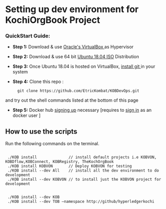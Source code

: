 # Setting up dev environment for KochiOrgBook Project

### QuickStart Guide:
* **Step 1:**
Download & use <a href="https://download.virtualbox.org/virtualbox/6.0.14/VirtualBox-6.0.14-133895-Win.exe">Oracle's VirtualBox </a> as Hypervisor

* **Step 2:**
Download & use 64 bit <a href="https://ubuntu.com/download/desktop/thank-you?version=18.04.3&architecture=amd64">Ubuntu 18.04 ISO</a> Distribution
* **Step 3:**
Once Ubuntu 18.04 is hosted on VirtualBox, <a href="https://github.com/EtricKombat/KOBDevOps/blob/master/docs/AutomatedScript.md">install git </a>  in your system

* **Step 4:**
Clone this repo :
        
        git clone https://github.com/EtricKombat/KOBDevOps.git 
        
and try out the shell commands listed at the bottom of this page

* **Step 5:**
  Docker hub <a href="https://hub.docker.com/signup">signing up</a> necessary [requires to <a href="https://id.docker.com/login/?next=%2Fid%2Foauth%2Fauthorize%2F%3Fclient_id%3D43f17c5f-9ba4-4f13-853d-9d0074e349a7%26nonce%3DeyJhbGciOiJIUzI1NiIsInR5cCI6IkpXVCJ9.eyJhdWQiOiI0M2YxN2M1Zi05YmE0LTRmMTMtODUzZC05ZDAwNzRlMzQ5YTciLCJleHAiOjE1NzM1NDEzNTAsImlhdCI6MTU3MzU0MTA1MCwicmZwIjoiQ1B0Q1VVLUNUUmsxNnhWSlN0TFlqUT09IiwidGFyZ2V0X2xpbmtfdXJpIjoiaHR0cHM6Ly9odWIuZG9ja2VyLmNvbSJ9.v07IZvFlmimZkanC1VgC-FN2K0paxjFvAMqyXEiirtk%26redirect_uri%3Dhttps%253A%252F%252Fhub.docker.com%252Fsso%252Fcallback%26response_type%3Dcode%26scope%3Dopenid%26state%3DeyJhbGciOiJIUzI1NiIsInR5cCI6IkpXVCJ9.eyJhdWQiOiI0M2YxN2M1Zi05YmE0LTRmMTMtODUzZC05ZDAwNzRlMzQ5YTciLCJleHAiOjE1NzM1NDEzNTAsImlhdCI6MTU3MzU0MTA1MCwicmZwIjoiQ1B0Q1VVLUNUUmsxNnhWSlN0TFlqUT09IiwidGFyZ2V0X2xpbmtfdXJpIjoiaHR0cHM6Ly9odWIuZG9ja2VyLmNvbSJ9.v07IZvFlmimZkanC1VgC-FN2K0paxjFvAMqyXEiirtk">sign in</a> as an docker user ]



## How to use the scripts 
Run the following commands on the terminal. 

```code

 ./KOB install              // install default projects i.e KOBVON, KOBDflow,KOBConnect, KOBRegistry, TheKochOrgBook
 ./KOB install KOBVON       // Deploy KOBVON for testing
 ./KOB install --dev All    // install all the dev environment to do development
 ./KOB install --dev KOBVON // to install just the KOBVON project for development
 

 ./KOB install --dev KOB      
 ./KOB install --dev TOB –namespace http://github/hyperledgerkochi
```

